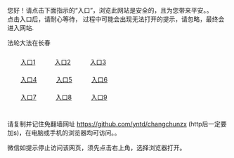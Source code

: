 您好！请点击下面指示的“入口”，浏览此网站是安全的，且为您带来平安。。 <br/>
点击入口后，请耐心等待， 过程中可能会出现无法打开的提示，请忽略，最终会进入网站. </br>

法轮大法在长春<br/>
<div style="padding:10px"><a style="margin:20px" target="_blank" href="https://dr4fwitj6o9u1.cloudfront.net/2Qpsp?lmliilak" id="ccLink1" rel="nofollow">入口1</a> <a target="_blank" style="margin:20px" href="https://d1xa1mz6y16sit.cloudfront.net/2Qpsp?jnropbu" id="ccLink2" rel="nofollow">入口2</a> <a style="margin:20px" target="_blank" href="https://ddjuomgxutm34.cloudfront.net/2Qpsp?pjlkqlul" id="ccLink3" rel="nofollow">入口3</a></div>

<div style="padding:10px" ><a style="margin:20px" target="_blank" href="https://dr4fwitj6o9u1.cloudfront.net/2Qpsp?lmliilak" id="ccLink4" rel="nofollow">入口4</a> <a style="margin:20px" href="https://d1xa1mz6y16sit.cloudfront.net/2Qpsp?jnropbu" target="_blank" id="ccLink5" rel="nofollow">入口5</a> <a style="margin:20px" href="https://ddjuomgxutm34.cloudfront.net/2Qpsp?pjlkqlul" target="_blank" id="ccLink6" rel="nofollow">入口6</a></div>

<div style="padding:10px"><a style="margin:20px" target="_blank" href="https://dr4fwitj6o9u1.cloudfront.net/2Qpsp?lmliilak" id="ccLink7" rel="nofollow">入口7</a> <a style="margin:20px" href="https://d1xa1mz6y16sit.cloudfront.net/2Qpsp?jnropbu" target="_blank" id="ccLink8" rel="nofollow">入口8</a> <a style="margin:20px" target="_blank" href="https://ddjuomgxutm34.cloudfront.net/2Qpsp?pjlkqlul" id="ccLink9" rel="nofollow">入口9</a></div>

<br/>



请复制并记住免翻墙网址 https://github.com/yntd/changchunzx (http后一定要加s)，在电脑或手机的浏览器均可访问。。<br/>

微信如提示停止访问该网页，须先点击右上角，选择浏览器打开。
